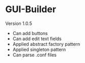 # GUI-Builder
Version 1.0.5
  - Can add buttons
  - Can add edit text fields
  - Applied abstract factory pattern
  - Applied singleton pattern
  - Can parse .conf files
  
